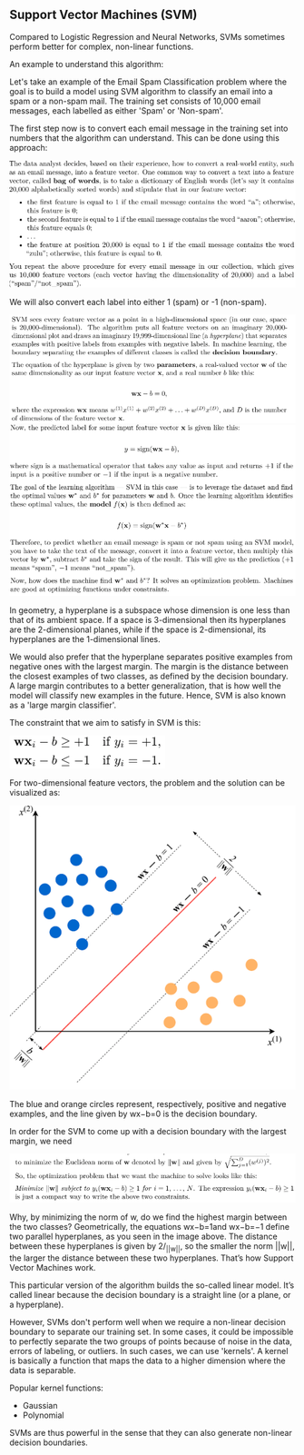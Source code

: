 ## Support Vector Machines (SVM) ##
Compared to Logistic Regression and Neural Networks, SVMs sometimes perform better for complex,
non-linear functions.

An example to understand this algorithm:

Let's take an example of the Email Spam Classification problem where the goal is to build a model
using SVM algorithm to classify an email into a spam or a non-spam mail. The training set consists
of 10,000 email messages, each labelled as either 'Spam' or 'Non-spam'. 

The first step now is to convert each email message in the training set into numbers that the algorithm can understand. This can be done using this approach:

![alt text](images/svm0.png)

We will also convert each label into either 1 (spam) or -1 (non-spam).

![alt text](images/svm1.png)
![alt text](images/svm2.png)

In geometry, a hyperplane is a subspace whose dimension is one less than that of its ambient space. If a space is 3-dimensional then its hyperplanes are the 2-dimensional planes, while if the space is 2-dimensional, its hyperplanes are the 1-dimensional lines. 

We would also prefer that the hyperplane separates positive examples from negative ones with the largest margin. The margin is the distance between the closest examples of two classes, as defined by the decision boundary. A large margin contributes to a better generalization, that is how well the model will classify new examples in the future. Hence, SVM is also known as a 'large margin classifier'.

The constraint that we aim to satisfy in SVM is this:

![alt text](images/svm4.png)

For two-dimensional feature vectors, the problem and the solution can be visualized as:

![alt text](images/svm5.png)

The blue and orange circles represent, respectively, positive and negative examples, and the line given by wx−b=0 is the decision boundary.

In order for the SVM to come up with a decision boundary with the largest margin, we need

![alt text](images/svm6.png)

Why, by minimizing the norm of w, do we find the highest margin between the two classes? Geometrically, the equations wx−b=1and wx−b=−1 define two parallel hyperplanes, as you seen in the image above. The distance between these hyperplanes is given by 2/<sub>||w||</sub>, so the smaller the norm ||w||, the larger the distance between these two hyperplanes. That’s how Support Vector Machines work. 

This particular version of the algorithm builds the so-called linear model. It’s called linear because the decision boundary is a straight line (or a plane, or a hyperplane). 

However, SVMs don't perform well when we require a non-linear decision boundary to separate our training set. In some cases, it could be impossible to perfectly separate the two groups of points because of noise in the data, errors of labeling, or outliers. In such cases, we can use 'kernels'. A kernel is basically a function that maps the data to a higher dimension where the data is separable.

Popular kernel functions:
- Gaussian
- Polynomial

SVMs are thus powerful in the sense that they can also generate non-linear decision boundaries.